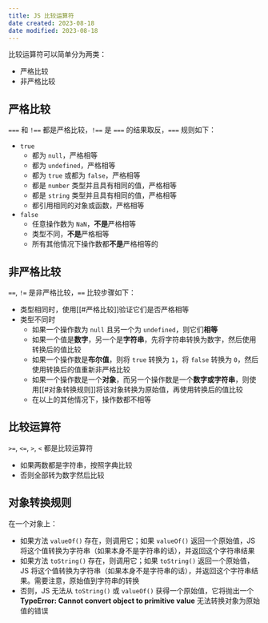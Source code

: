 ```yaml
---
title: JS 比较运算符
date created: 2023-08-18
date modified: 2023-08-18
---
```


比较运算符可以简单分为两类：

- 严格比较
- 非严格比较

## 严格比较

`===` 和 `!==` 都是严格比较，`!==` 是 `===` 的结果取反，`===` 规则如下：

- `true`
	- 都为 `null`，严格相等
	- 都为 `undefined`，严格相等
	- 都为 `true` 或都为 `false`，严格相等
	- 都是 `number` 类型并且具有相同的值，严格相等
	- 都是 `string` 类型并且具有相同的值，严格相等
	- 都引用相同的对象或函数，严格相等
- `false`
	- 任意操作数为 `NaN`，**不是**严格相等
	- 类型不同，**不是**严格相等
	- 所有其他情况下操作数都**不是**严格相等的

## 非严格比较

`==`, `!=` 是非严格比较，`==` 比较步骤如下：

- 类型相同时，使用[[#严格比较]]验证它们是否严格相等
- 类型不同时
	- 如果一个操作数为 `null` 且另一个为 `undefined`，则它们**相等**
	- 如果一个值是**数字**，另一个是**字符串**，先将字符串转换为数字，然后使用转换后的值比较
	- 如果一个操作数是**布尔值**，则将 `true` 转换为 `1`，将 `false` 转换为 `0`，然后使用转换后的值重新非严格比较
	- 如果一个操作数是一个**对象**，而另一个操作数是一个**数字或字符串**，则使用[[#对象转换规则]]将该对象转换为原始值，再使用转换后的值比较
	- 在以上的其他情况下，操作数都不相等

## 比较运算符

`>=`, `<=`, `>`, `<` 都是比较运算符

- 如果两数都是字符串，按照字典比较
- 否则全部转为数字然后比较

## 对象转换规则

在一个对象上：

- 如果方法 `valueOf()` 存在，则调用它；如果 `valueOf()` 返回一个原始值，JS 将这个值转换为字符串（如果本身不是字符串的话），并返回这个字符串结果
- 如果方法 `toString()` 存在，则调用它；如果 `toString()` 返回一个原始值，JS 将这个值转换为字符串（如果本身不是字符串的话），并返回这个字符串结果。需要注意，原始值到字符串的转换
-  否则，JS 无法从 `toString()` 或 `valueOf()` 获得一个原始值，它将抛出一个 **TypeError: Cannot convert object to primitive value** 无法转换对象为原始值的错误
